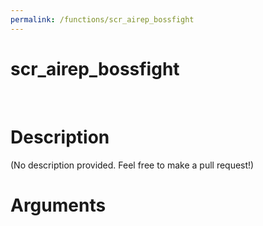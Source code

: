 ```yaml
---
permalink: /functions/scr_airep_bossfight
---
```

# scr_airep_bossfight  
&nbsp;  
# Description  
(No description provided. Feel free to make a pull request!) 
&nbsp;  
# Arguments


